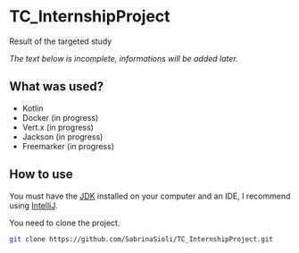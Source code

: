 # TC_InternshipProject
Result of the targeted study

<i> The text below is incomplete, informations will be added later. </i>

## What was used? 
- Kotlin
- Docker (in progress)
- Vert.x (in progress)
- Jackson (in progress)
- Freemarker (in progress)

## How to use
You must have the [JDK](https://www.oracle.com/java/technologies/downloads/) installed on your computer and an IDE, I recommend using [IntelliJ](https://www.jetbrains.com/pt-br/idea/).

You need to clone the project.
```sh
git clone https://github.com/SabrinaSioli/TC_InternshipProject.git
```
